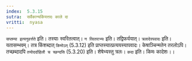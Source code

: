 ```yaml
---
index:  5.3.15
sutra:  सर्वैकान्यकिंयत्तदः काले दा
vritti:  nyasa
---
```


`सप्तम्या इत्यनुवर्त्तते` इति। तस्याः स्वरितत्वात्। `न त्वितराभ्यः` इति। तद्विफर्ययात्। `त्रलादेरपवादः` इति। यतासम्भवम्। तत्र किंशब्दात् `किमोऽत्` (5.3.12) इति प्राप्तस्यात्प्रत्ययस्यापवादः। केषाञ्चिन्मतेन तरलोऽपि। तच्छब्दादपि `तयोदर्दाहिलौ च च्छन्दसि` (5.3.20) इति। शेषेभ्यस्तु त्रलः। `कदा` इति। किमः कादेशः।।

